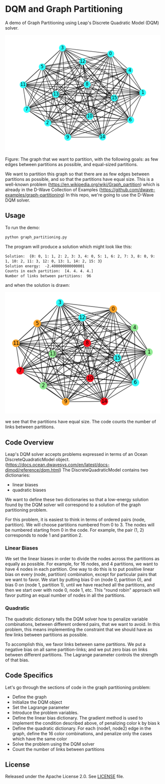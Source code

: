 # DQM and Graph Partitioning

A demo of Graph Partitioning using Leap's Discrete Quadratic Model (DQM) solver.

![Original Plot](readme_imgs/not_partition_yet.png)

Figure: The graph that we want to partition, with the following goals:
as few edges between partitions as possible, and equal-sized partitions.

We want to partition this graph so that there are as few edges between
partitions as possible, and so that the partitions have equal size.
This is a well-known problem (https://en.wikipedia.org/wiki/Graph_partition) which is already in the D-Wave Collection of Examples (https://github.com/dwave-examples/graph-partitioning) In this repo, we're going to use the D-Wave DQM 
solver.

## Usage

To run the demo:

```bash
python graph_partitioning.py
```

The program will produce a solution which might look like this:

```
Solution:  {0: 0, 1: 1, 2: 2, 3: 3, 4: 0, 5: 1, 6: 2, 7: 3, 8: 0, 9: 1, 10: 2, 11: 3, 12: 0, 13: 1, 14: 2, 15: 3}
Solution energy:  -2.400000000000001
Counts in each partition:  [4. 4. 4. 4.]
Number of links between partitions:  96
```

and when the solution is drawn:

![Partition Plot](readme_imgs/partition.png)

we see that the partitions have equal size. The code counts the number of links
between partitions.

## Code Overview
Leap's DQM solver accepts problems expressed in terms of an
Ocean DiscreteQuadraticModel object.(https://docs.ocean.dwavesys.com/en/latest/docs-dimod/reference/dqm.html)
The DiscreteQuadraticModel contains two dictionaries:

* linear biases
* quadratic biases

We want to define these two dictionaries so that a low-energy solution found by the DQM solver will correspond to a solution of the graph partitioning problem.

For this problem, it is easiest to think in terms of ordered pairs (node, partition). We will choose partitions numbered from 0 to 3. The nodes will be numbered starting from 0 in the code. For example, the pair (1, 2) corresponds to node 1 and partition 2.

### Linear Biases

We set the linear biases in order to divide the nodes across the partitions
as equally as possible. For example, for 16 nodes, and 4 partitions, we want
to have 4 nodes in each partition. One way to do this is to put positive 
linear bias on every (node, partition) combination, except for particular
pairs that we want to favor. We start by putting bias 0 on 
(node 0, partition 0), and bias 0 on (node 1, partition 1), until we have
reached all the partitions, and then we start over with node 0, node 1, etc.
This "round robin" approach will favor putting an equal number of nodes
in all the partitions.

### Quadratic

The quadratic dictionary tells the DQM solver how to penalize variable 
combinations, between different ordered pairs, that we want to avoid. 
In this problem, this means implementing the constraint that we should have
as few links between partitions as possible.

To accomplish this, we favor links between same partitions. We put a 
negative bias on all same partition-links; and we put zero bias on links 
between different partitions. The Lagrange parameter controls the strength
of that bias.

## Code Specifics

Let's go through the sections of code in the graph partitioning problem:

* Define the graph
* Initialize the DQM object
* Set the Lagrange parameter
* Introduce the problem variables.
* Define the linear bias dictionary. The gradient method is used to implement the condition described above, of penalizing color k by bias k
* Define the quadratic dictionary. For each (node1, node2) edge in the graph, define the 16 color combinations, and penalize only the cases which have the same color
* Solve the problem using the DQM solver
* Count the number of links between partitions

## License

Released under the Apache License 2.0. See [LICENSE](LICENSE) file.
